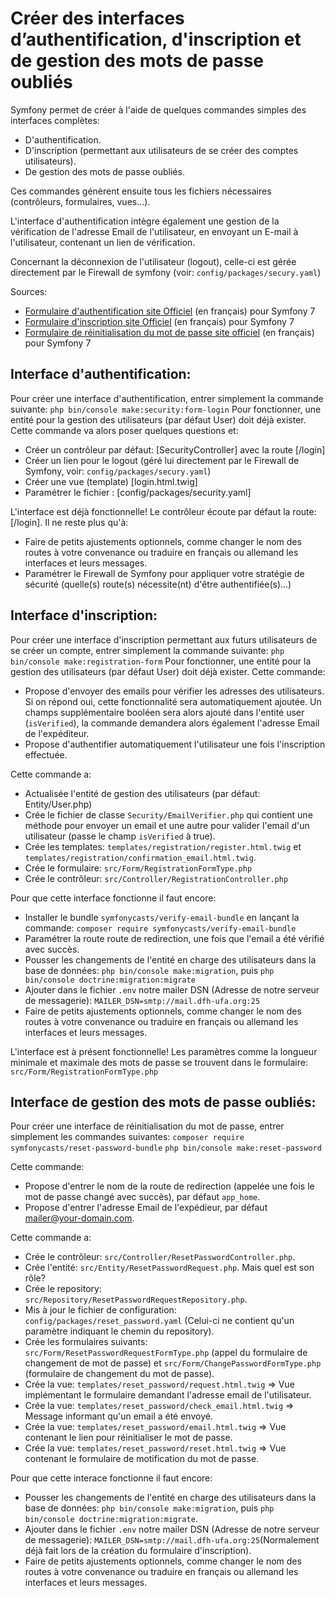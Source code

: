# Créer des interfaces d’authentification, d'inscription et de gestion des mots de passe oubliés
Symfony permet de créer à l'aide de quelques commandes simples des interfaces complètes:
- D'authentification.
- D'inscription (permettant aux utilisateurs de se créer des comptes utilisateurs).
- De gestion des mots de passe oubliés.

 Ces commandes génèrent ensuite tous les fichiers nécessaires (contrôleurs, formulaires, vues...).

L'interface d'authentification intègre également une gestion de la vérification de l'adresse Email de l'utilisateur, en envoyant un E-mail à l'utilisateur, contenant un lien de vérification. 

Concernant la déconnexion de l'utilisateur (logout), celle-ci est gérée directement par le Firewall de symfony (voir: `config/packages/secury.yaml`)

Sources:
- [Formulaire d'authentification site Officiel](https://symfony.com/doc/current/security.html#authenticating-users) (en français) pour Symfony 7
- [Formulaire d'inscription site Officiel](https://symfony.com/doc/current/security.html#registering-the-user-hashing-passwords) (en français) pour Symfony 7
- [Formulaire de réinitialisation du mot de passe site officiel](https://symfony.com/doc/current/security/passwords.html#reset-password) (en français) pour Symfony 7


## Interface d'authentification:
Pour créer une interface d'authentification, entrer simplement la commande suivante:  `php bin/console make:security:form-login`
Pour fonctionner, une entité pour la gestion des utilisateurs (par défaut User) doit déjà exister.
Cette commande va alors poser quelques questions et:
- Créer un contrôleur par défaut: [SecurityController] avec la route [/login]
- Créer un lien pour le logout (géré lui directement par le Firewall de Symfony, voir: `config/packages/secury.yaml`)
- Créer une vue (template) [login.html.twig]
- Paramétrer le fichier : [config/packages/security.yaml]

L'interface est déjà fonctionnelle! Le contrôleur écoute par défaut la route: [/login].
Il ne reste plus qu'à:
- Faire de petits ajustements optionnels, comme changer le nom des routes à votre convenance ou traduire en français ou allemand les interfaces et leurs messages. 
- Paramétrer le Firewall de Symfony pour appliquer votre stratégie de sécurité (quelle(s) route(s) nécessite(nt) d'être authentifiée(s)...)


## Interface d'inscription:
Pour créer une interface d'inscription permettant aux futurs utilisateurs de se créer un compte, entrer simplement la commande suivante:  `php bin/console make:registration-form`
Pour fonctionner, une entité pour la gestion des utilisateurs (par défaut User) doit déjà exister.
Cette commande: 
- Propose d'envoyer des emails pour vérifier les adresses des utilisateurs. Si on répond oui, cette fonctionnalité sera automatiquement ajoutée. Un champs supplémentaire booléen sera alors ajouté dans l'entité user (`isVerified`), la commande demandera alors également l'adresse Email de l'expéditeur.
- Propose d'authentifier automatiquement l'utilisateur une fois l'inscription effectuée.

Cette commande a:
- Actualisée l'entité de gestion des utilisateurs (par défaut: Entity/User.php)
- Crée le fichier de classe `Security/EmailVerifier.php` qui contient une méthode pour envoyer un email et une autre pour valider l'email d'un utilisateur (passe le champ `isVerified` à true).
- Crée les templates: `templates/registration/register.html.twig` et `templates/registration/confirmation_email.html.twig`.
- Crée le formulaire: `src/Form/RegistrationFormType.php`
- Crée le contrôleur: `src/Controller/RegistrationController.php`

Pour que cette interface fonctionne il faut encore:
- Installer le bundle `symfonycasts/verify-email-bundle` en lançant la commande: `composer require symfonycasts/verify-email-bundle`
- Paramétrer la route route de redirection, une fois que l'email a été vérifié avec succès.
- Pousser les changements de l'entité en charge des utilisateurs dans la base de données: `php bin/console make:migration`, puis `php bin/console doctrine:migration:migrate`
- Ajouter dans le fichier `.env` notre mailer DSN (Adresse de notre serveur de messagerie): `MAILER_DSN=smtp://mail.dfh-ufa.org:25`
- Faire de petits ajustements optionnels, comme changer le nom des routes à votre convenance ou traduire en français ou allemand les interfaces et leurs messages. 

L'interface est à présent fonctionnelle! Les paramètres comme la longueur minimale et maximale des mots de passe se trouvent dans le formulaire: `src/Form/RegistrationFormType.php`

## Interface de gestion des mots de passe oubliés:
Pour créer une interface de réinitialisation du mot de passe, entrer simplement les commandes suivantes:
`composer require symfonycasts/reset-password-bundle`
`php bin/console make:reset-password`

Cette commande: 
- Propose d'entrer le nom de la route de redirection (appelée une fois le mot de passe changé avec succès), par défaut `app_home`.
- Propose d'entrer l'adresse Email de l'expédieur, par défaut mailer@your-domain.com.

Cette commande a:
- Crée le contrôleur: `src/Controller/ResetPasswordController.php`.
- Crée l'entité:  `src/Entity/ResetPasswordRequest.php`. Mais quel est son rôle?
- Crée le repository: `src/Repository/ResetPasswordRequestRepository.php`.
- Mis à jour le fichier de configuration: `config/packages/reset_password.yaml` (Celui-ci ne contient qu'un paramètre indiquant le chemin du repository).
- Crée les formulaires suivants: `src/Form/ResetPasswordRequestFormType.php` (appel du formulaire de changement de mot de passe) et `src/Form/ChangePasswordFormType.php` (formulaire de changement du mot de passe).
- Crée la vue: `templates/reset_password/request.html.twig`      => Vue implémentant le formulaire demandant l'adresse email de l'utilisateur.
- Crée la vue: `templates/reset_password/check_email.html.twig`  => Message informant qu'un email a été envoyé.
- Crée la vue: `templates/reset_password/email.html.twig`        => Vue contenant le lien pour réinitialiser le mot de passe.
- Crée la vue: `templates/reset_password/reset.html.twig`        => Vue contenant le formulaire de motification du mot de passe.

Pour que cette interace fonctionne il faut encore:
- Pousser les changements de l'entité en charge des utilisateurs dans la base de données: `php bin/console make:migration`, puis `php bin/console doctrine:migration:migrate`.
- Ajouter dans le fichier `.env` notre mailer DSN (Adresse de notre serveur de messagerie): `MAILER_DSN=smtp://mail.dfh-ufa.org:25`(Normalement déjà fait lors de la création du formulaire d'inscription).
- Faire de petits ajustements optionnels, comme changer le nom des routes à votre convenance ou traduire en français ou allemand les interfaces et leurs messages.